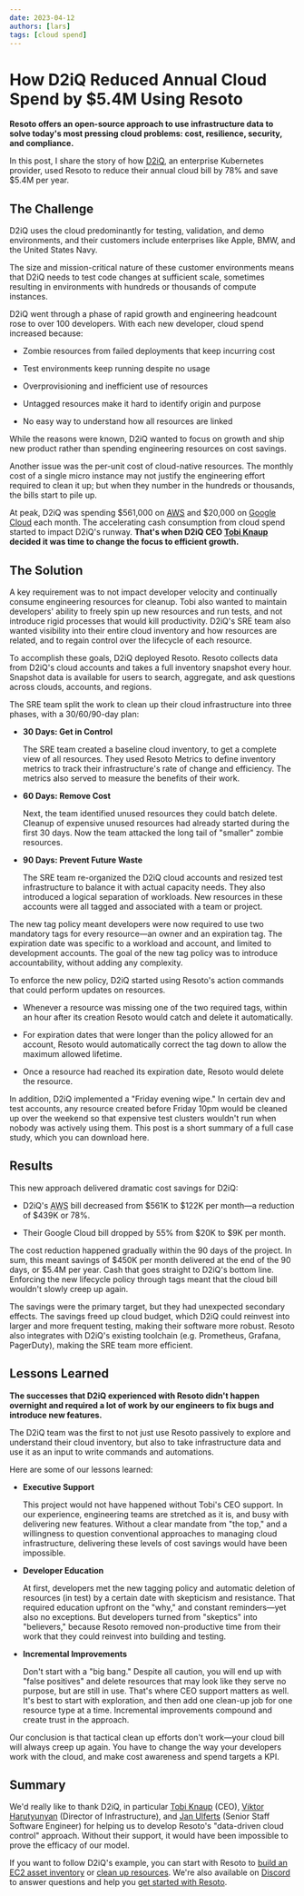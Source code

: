 ```yaml
---
date: 2023-04-12
authors: [lars]
tags: [cloud spend]
---
```


# How D2iQ Reduced Annual Cloud Spend by $5.4M Using Resoto

**Resoto offers an open-source approach to use infrastructure data to solve today's most pressing cloud problems: cost, resilience, security, and compliance.**

In this post, I share the story of how [D2iQ](https://d2iq.com), an enterprise Kubernetes provider, used Resoto to reduce their annual cloud bill by 78% and save $5.4M per year.

<!--truncate-->

## The Challenge

D2iQ uses the cloud predominantly for testing, validation, and demo environments, and their customers include enterprises like Apple, BMW, and the United States Navy.

The size and mission-critical nature of these customer environments means that D2iQ needs to test code changes at sufficient scale, sometimes resulting in environments with hundreds or thousands of compute instances.

D2iQ went through a phase of rapid growth and engineering headcount rose to over 100 developers. With each new developer, cloud spend increased because:

- Zombie resources from failed deployments that keep incurring cost

- Test environments keep running despite no usage

- Overprovisioning and inefficient use of resources

- Untagged resources make it hard to identify origin and purpose

- No easy way to understand how all resources are linked

While the reasons were known, D2iQ wanted to focus on growth and ship new product rather than spending engineering resources on cost savings.

Another issue was the per-unit cost of cloud-native resources. The monthly cost of a single micro instance may not justify the engineering effort required to clean it up; but when they number in the hundreds or thousands, the bills start to pile up.

At peak, D2iQ was spending $561,000 on [<abbr title="Amazon Web Services">AWS</abbr>](https://aws.amazon.com) and $20,000 on [Google Cloud](https://cloud.google.com) each month. The accelerating cash consumption from cloud spend started to impact D2iQ's runway. **That's when D2iQ CEO [Tobi Knaup](https://linkedin.com/in/tobiasknaup) decided it was time to change the focus to efficient growth.**

## The Solution

A key requirement was to not impact developer velocity and continually consume engineering resources for cleanup. Tobi also wanted to maintain developers' ability to freely spin up new resources and run tests, and not introduce rigid processes that would kill productivity. D2iQ's SRE team also wanted visibility into their entire cloud inventory and how resources are related, and to regain control over the lifecycle of each resource.

To accomplish these goals, D2iQ deployed Resoto. Resoto collects data from D2iQ's cloud accounts and takes a full inventory snapshot every hour. Snapshot data is available for users to search, aggregate, and ask questions across clouds, accounts, and regions.

The SRE team split the work to clean up their cloud infrastructure into three phases, with a 30/60/90-day plan:

- **30 Days: Get in Control**

  The SRE team created a baseline cloud inventory, to get a complete view of all resources. They used Resoto Metrics to define inventory metrics to track their infrastructure's rate of change and efficiency. The metrics also served to measure the benefits of their work.

- **60 Days: Remove Cost**

  Next, the team identified unused resources they could batch delete. Cleanup of expensive unused resources had already started during the first 30 days. Now the team attacked the long tail of "smaller" zombie resources.

- **90 Days: Prevent Future Waste**

  The SRE team re-organized the D2iQ cloud accounts and resized test infrastructure to balance it with actual capacity needs. They also introduced a logical separation of workloads. New resources in these accounts were all tagged and associated with a team or project.

The new tag policy meant developers were now required to use two mandatory tags for every resource—an owner and an expiration tag. The expiration date was specific to a workload and account, and limited to development accounts. The goal of the new tag policy was to introduce accountability, without adding any complexity.

To enforce the new policy, D2iQ started using Resoto's action commands that could perform updates on resources.

- Whenever a resource was missing one of the two required tags, within an hour after its creation Resoto would catch and delete it automatically.

- For expiration dates that were longer than the policy allowed for an account, Resoto would automatically correct the tag down to allow the maximum allowed lifetime.

- Once a resource had reached its expiration date, Resoto would delete the resource.

In addition, D2iQ implemented a "Friday evening wipe." In certain dev and test accounts, any resource created before Friday 10pm would be cleaned up over the weekend so that expensive test clusters wouldn't run when nobody was actively using them. This post is a short summary of a full case study, which you can download here.

## Results

This new approach delivered dramatic cost savings for D2iQ:

- D2iQ's <abbr title="Amazon Web Services">AWS</abbr> bill decreased from $561K to $122K per month—a reduction of $439K or 78%.

- Their Google Cloud bill dropped by 55% from $20K to $9K per month.

The cost reduction happened gradually within the 90 days of the project. In sum, this meant savings of $450K per month delivered at the end of the 90 days, or $5.4M per year. Cash that goes straight to D2iQ's bottom line. Enforcing the new lifecycle policy through tags meant that the cloud bill wouldn't slowly creep up again.

The savings were the primary target, but they had unexpected secondary effects. The savings freed up cloud budget, which D2iQ could reinvest into larger and more frequent testing, making their software more robust. Resoto also integrates with D2iQ's existing toolchain (e.g. Prometheus, Grafana, PagerDuty), making the SRE team more efficient.

## Lessons Learned

**The successes that D2iQ experienced with Resoto didn't happen overnight and required a lot of work by our engineers to fix bugs and introduce new features.**

The D2iQ team was the first to not just use Resoto passively to explore and understand their cloud inventory, but also to take infrastructure data and use it as an input to write commands and automations.

Here are some of our lessons learned:

- **Executive Support**

  This project would not have happened without Tobi's CEO support. In our experience, engineering teams are stretched as it is, and busy with delivering new features. Without a clear mandate from "the top," and a willingness to question conventional approaches to managing cloud infrastructure, delivering these levels of cost savings would have been impossible.

- **Developer Education**

  At first, developers met the new tagging policy and automatic deletion of resources (in test) by a certain date with skepticism and resistance. That required education upfront on the "why," and constant reminders—yet also no exceptions. But developers turned from "skeptics" into "believers," because Resoto removed non-productive time from their work that they could reinvest into building and testing.

- **Incremental Improvements**

  Don't start with a "big bang." Despite all caution, you will end up with "false positives" and delete resources that may look like they serve no purpose, but are still in use. That's where CEO support matters as well. It's best to start with exploration, and then add one clean-up job for one resource type at a time. Incremental improvements compound and create trust in the approach.

Our conclusion is that tactical clean up efforts don't work—your cloud bill will always creep up again. You have to change the way your developers work with the cloud, and make cost awareness and spend targets a KPI.

## Summary

We'd really like to thank D2iQ, in particular [Tobi Knaup](https://linkedin.com/in/tobiasknaup) (CEO), [Viktor Harutyunyan](https://linkedin.com/in/victorharutyunyan) (Director of Infrastructure), and [Jan Ulferts](https://linkedin.com/in/jan-ulferts-05175883) (Senior Staff Software Engineer) for helping us to develop Resoto's "data-driven cloud control" approach. Without their support, it would have been impossible to prove the efficacy of our model.

If you want to follow D2iQ's example, you can start with Resoto to [build an EC2 asset inventory](../building-an-ec2-cloud-inventory/index.md) or [clean up resources](/docs/how-to-guides/cleanup). We're also available on [Discord](https://discord.gg/someengineering) to answer questions and help you [get started with Resoto](/docs/getting-started).
